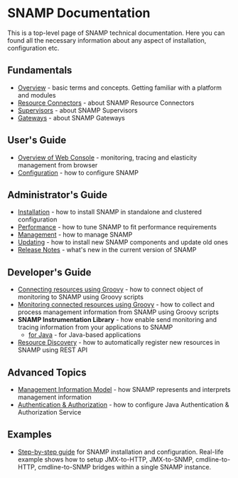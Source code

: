 SNAMP Documentation
====
This is a top-level page of SNAMP technical documentation. Here you can found all the necessary information about any aspect of installation, configuration etc.

## Fundamentals

* [Overview](overview.md) - basic terms and concepts. Getting familiar with a platform and modules
* [Resource Connectors](connectors/introduction.md) - about SNAMP Resource Connectors
* [Supervisors](supervisors/introduction.md) - about SNAMP Supervisors
* [Gateways](gateways/introduction.md) - about SNAMP Gateways

## User's Guide

* [Overview of Web Console](webconsole/overview.md) - monitoring, tracing and elasticity management from browser
* [Configuration](configuration.md) - how to configure SNAMP

## Administrator's Guide

* [Installation](installation.md) - how to install SNAMP in standalone and clustered configuration
* [Performance](performance.md) - how to tune SNAMP to fit performance requirements
* [Management](mgmt.md) - how to manage SNAMP
* [Updating](updating.md) - how to install new SNAMP components and update old ones
* [Release Notes](ReleaseNotes.md) - what's new in the current version of SNAMP

## Developer's Guide

* [Connecting resources using Groovy](connectors/groovy-connector.md) - how to connect object of monitoring to SNAMP using Groovy scripts
* [Monitoring connected resources using Groovy](gateways/groovy-adapter.md) - how to collect and process management information from SNAMP using Groovy scripts
* **SNAMP Instrumentation Library** - how enable send monitoring and tracing information from your applications to SNAMP
  * [for Java](instrumentation/java.md) - for Java-based applications
* [Resource Discovery](resource-discovery.md) - how to automatically register new resources in SNAMP using REST API

## Advanced Topics

* [Management Information Model](inform_model.md) - how SNAMP represents and interprets management information
* [Authentication & Authorization](jaas.md) - how to configure Java Authentication & Authorization Service

## Examples
* [Step-by-step guide](examples/complete-example.md) for SNAMP installation and configuration. Real-life example shows how to setup JMX-to-HTTP, JMX-to-SNMP, cmdline-to-HTTP, cmdline-to-SNMP bridges within a single SNAMP instance.
